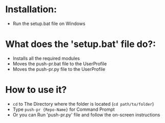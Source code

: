# Installation:
 
 - Run the setup.bat file on Windows

# What does the 'setup.bat' file do?:

 - Installs all the required modules
 - Moves the push-pr.bat file to the UserProfile
 - Moves the push-pr.py file to the UserProfile

# How to use it?

 - `cd` to The Directory where the folder is located (`cd path/to/folder`)
 - Type `push-pr {Repo-Name}` for Command Prompt
 - Or you can Run 'push-pr.py' file and follow the on-screen instructions